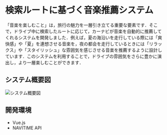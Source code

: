 # 検索ルートに基づく音楽推薦システム
「音楽を楽しむこと」は，旅行の魅力を一層引き立てる重要な要素です．そこで，ドライブ中に検索したルートに応じて，カーナビが音楽を自動的に推薦してくれるシステムを開発しました．例えば，夏の海沿いを走行している際には「爽快感」や「夏」を連想させる音楽を，夜の都会を走行しているときには「リラックス」や「スタイリッシュ」な雰囲気を感じさせる音楽を推薦するように設計しています．このシステムを利用することで，ドライブの雰囲気をさらに豊かに演出し，より一層楽しむことができます．

## システム概要図
![システム概要図](https://github.com/user-attachments/assets/27f20f88-ab48-4d47-8731-da7e759fece2)

## 開発環境
- Vue.js
- NAVITIME API
